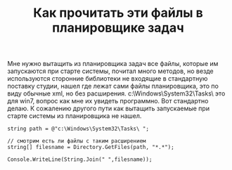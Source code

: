 ﻿---
title: "Как прочитать эти файлы в планировщике задач"
se.owner.user_id: 302509
se.owner.display_name: "Vladimr Vladimirovoch"
se.owner.link: "https://ru.stackoverflow.com/users/302509/vladimr-vladimirovoch"
se.link: "https://ru.stackoverflow.com/questions/870506/%d0%9a%d0%b0%d0%ba-%d0%bf%d1%80%d0%be%d1%87%d0%b8%d1%82%d0%b0%d1%82%d1%8c-%d1%8d%d1%82%d0%b8-%d1%84%d0%b0%d0%b9%d0%bb%d1%8b-%d0%b2-%d0%bf%d0%bb%d0%b0%d0%bd%d0%b8%d1%80%d0%be%d0%b2%d1%89%d0%b8%d0%ba%d0%b5-%d0%b7%d0%b0%d0%b4%d0%b0%d1%87"
se.question_id: 870506
se.post_type: question
se.score: 2
---
<p>Мне нужно  вытащить из планировщика задач все файлы, которые им запускаются при старте системы, почитал много методов, но везде используются сторонние библиотеки не входящие в стандартную поставку студии, нашел где лежат сами файлы планировщика, это по виду обычные xml, но без расширения.
c:\Windows\System32\Tasks\  это для win7, вопрос как мне их увидеть программно.
Вот стандартно  делаю. К сожалению другого пути как вытащить запускаемые при старте системы из планировщика не нашел.</p>

<pre><code>string path = @"c:\Windows\System32\Tasks\ ";

// смотрим есть ли файлы с таким расширением
string[] filesname = Directory.GetFiles(path, "*.*");

Console.WriteLine(String.Join(" ",filesname));
</code></pre>

